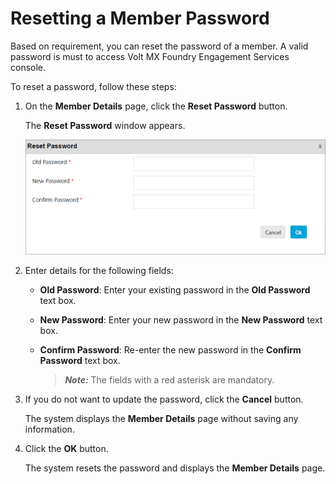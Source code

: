                              


Resetting a Member Password
===========================

Based on requirement, you can reset the password of a member. A valid password is must to access Volt MX Foundry Engagement Services console.

To reset a password, follow these steps:

1.  On the **Member Details** page, click the **Reset Password** button.
    
    The **Reset Password** window appears.
    
    ![](../Resources/Images/Settings/Admin_Access/Members/resetpassword_579x222.png)
2.  Enter details for the following fields:
    *   **Old Password**: Enter your existing password in the **Old Password** text box.
    *   **New Password**: Enter your new password in the **New Password** text box.
    *   **Confirm Password**: Re-enter the new password in the **Confirm Password** text box.
        
        > **_Note:_** The fields with a red asterisk are mandatory.
        
3.  If you do not want to update the password, click the **Cancel** button.
    
    The system displays the **Member Details** page without saving any information.
    
4.  Click the **OK** button.
    
    The system resets the password and displays the **Member Details** page.
